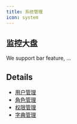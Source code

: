 ```yaml
---
title: 系统管理
icon: system
---
```


## 监控大盘

We support bar feature, ...

## Details

- [用户管理](./system/usermanager.md)
- [角色管理](./system/rolemanager.md)
- [权限管理](./system/permissionmanager.md)
- [字典管理](./system/dictmanager.md)